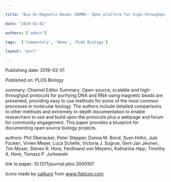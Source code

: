 ---
title: "Bio-On-Magnetic-Beads (BOMB): Open platform for high-throughput nucleic acid extraction and manipulation"
date: "2019-02-01"
authors: ['admin']
tags:  ['Commentary', 'None', 'PLOS Biology']
layout: "post"
---
Publishing date: 2019-02-01

Published on: PLOS Biology

summary: Channel Editor Summary: Open-source, scalable and high-throughput protocols for purifying DNA and RNA using magnetic beads are presented, providing easy to use methods for some of the most common processes in molecular biology. The authors include detailed comparisons to other methods and extremely in-depth documentation to enable researchers to use and build upon the protocols plus a webpage and forum for community engagement. This paper provides a blueprint for documenting open source biology projects.

authors: Phil Oberacker, Peter Stepper, Donna M. Bond, Sven Höhn, Jule Focken, Vivien Meyer, Luca Schelle, Victoria J. Sugrue, Gert-Jan Jeunen, Tim Moser, Steven R. Hore, Ferdinand von Meyenn, Katharina Hipp, Timothy A. Hore, Tomasz P. Jurkowski

link to paper: 10.1371/journal.pbio.3000107

Icons made by <a href="https://www.flaticon.com/free-icon/bookshelves_3576884" title="catkuro">catkuro</a> from <a href="https://www.flaticon.com/" title="Flaticon"> www.flaticon.com</a>
